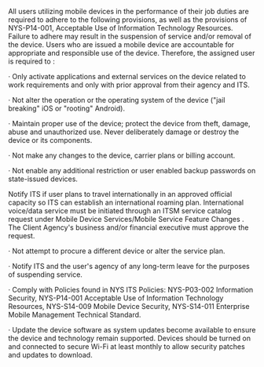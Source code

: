 All users utilizing mobile devices in the performance of their job duties are required to adhere to the following provisions, as well as the provisions of NYS-P14-001, Acceptable Use of Information Technology Resources. Failure to adhere may result in the suspension of service and/or removal of the device. Users who are issued a mobile device are accountable for appropriate and responsible use of the device. Therefore, the assigned user is required to :

· Only activate applications and external services on the device related to work requirements and only with prior approval from their agency and ITS.

· Not alter the operation or the operating system of the device ("jail breaking" iOS or "rooting" Android).

· Maintain proper use of the device; protect the device from theft, damage, abuse and unauthorized use. Never deliberately damage or destroy the device or its components.

· Not make any changes to the device, carrier plans or billing account.

· Not enable any additional restriction or user enabled backup passwords on state-issued devices.

Notify ITS if user plans to travel internationally in an approved official capacity so ITS can establish an international roaming plan. International voice/data service must be initiated through an ITSM service catalog request under Mobile Device Services/Mobile Service Feature Changes . The Client Agency's business and/or financial executive must approve the request.

· Not attempt to procure a different device or alter the service plan.

· Notify ITS and the user's agency of any long-term leave for the purposes of suspending service.

· Comply with Policies found in NYS ITS Policies: NYS-P03-002 Information Security, NYS-P14-001 Acceptable Use of Information Technology Resources, NYS-S14-009 Mobile Device Security, NYS-S14-011 Enterprise Mobile Management Technical Standard.

· Update the device software as system updates become available to ensure the device and technology remain supported. Devices should be turned on and connected to secure Wi-Fi at least monthly to allow security patches and updates to download.